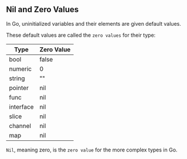 ## Nil and Zero Values

In Go, uninitialized variables and their elements are given default values.

These default values are called the `zero values` for their type:

| Type       | Zero Value |
| ---------- | ---------- |
| bool       | false      |
| numeric    | 0          |
| string     | ""         |
| pointer    | nil        |
| func       | nil        |
| interface  | nil        |
| slice      | nil        |
| channel    | nil        |
| map        | nil        |

`Nil`, meaning zero, is the `zero value` for the more complex types in Go.
